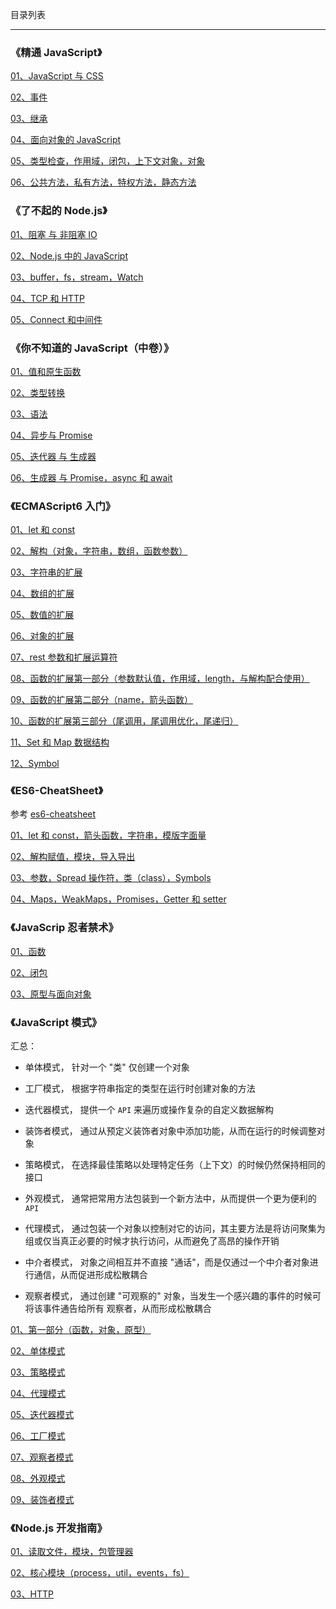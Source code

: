 目录列表

----

### 《精通 JavaScript》

[01、JavaScript 与 CSS]()

[02、事件]()

[03、继承]()

[04、面向对象的 JavaScript]()

[05、类型检查，作用域，闭包，上下文对象，对象]()

[06、公共方法，私有方法，特权方法，静态方法]()



### 《了不起的 Node.js》

[01、阻塞 与 非阻塞 IO]()

[02、Node.js 中的 JavaScript]()

[03、buffer，fs，stream，Watch]()

[04、TCP 和 HTTP]()

[05、Connect 和中间件]()



### 《你不知道的 JavaScript（中卷）》

[01、值和原生函数]()

[02、类型转换]()

[03、语法]()

[04、异步与 Promise]()

[05、迭代器 与 生成器]()

[06、生成器 与 Promise，async 和 await]()



### 《ECMAScript6 入门》

[01、let 和 const]()

[02、解构（对象，字符串，数组，函数参数）]()

[03、字符串的扩展]()

[04、数组的扩展]()

[05、数值的扩展]()

[06、对象的扩展]()

[07、rest 参数和扩展运算符]()

[08、函数的扩展第一部分（参数默认值，作用域，length，与解构配合使用）]()

[09、函数的扩展第二部分（name，箭头函数）]()

[10、函数的扩展第三部分（尾调用，尾调用优化，尾递归）]()

[11、Set 和 Map 数据结构]()

[12、Symbol]()



### 《ES6-CheatSheet》

参考 [es6-cheatsheet](https://github.com/DrkSephy/es6-cheatsheet)

[01、let 和 const，箭头函数，字符串，模版字面量]()

[02、解构赋值，模块，导入导出]()

[03、参数，Spread 操作符，类（class），Symbols]()

[04、Maps，WeakMaps，Promises，Getter 和 setter]()



### 《JavaScrip 忍者禁术》

[01、函数]()

[02、闭包]()

[03、原型与面向对象]()



### 《JavaScript 模式》

汇总：

* 单体模式， 针对一个 "类" 仅创建一个对象

* 工厂模式， 根据字符串指定的类型在运行时创建对象的方法

* 迭代器模式， 提供一个 `API` 来遍历或操作复杂的自定义数据解构

* 装饰者模式， 通过从预定义装饰者对象中添加功能，从而在运行的时候调整对象

* 策略模式， 在选择最佳策略以处理特定任务（上下文）的时候仍然保持相同的接口

* 外观模式， 通常把常用方法包装到一个新方法中，从而提供一个更为便利的 `API`

* 代理模式， 通过包装一个对象以控制对它的访问，其主要方法是将访问聚集为组或仅当真正必要的时候才执行访问，从而避免了高昂的操作开销

* 中介者模式， 对象之间相互并不直接 "通话"，而是仅通过一个中介者对象进行通信，从而促进形成松散耦合

* 观察者模式， 通过创建 "可观察的" 对象，当发生一个感兴趣的事件的时候可将该事件通告给所有 观察者，从而形成松散耦合

[01、第一部分（函数，对象，原型）]()

[02、单体模式]()

[03、策略模式]()

[04、代理模式]()

[05、迭代器模式]()

[06、工厂模式]()

[07、观察者模式]()

[08、外观模式]()

[09、装饰者模式]()




### 《Node.js 开发指南》

[01、读取文件，模块，包管理器]()

[02、核心模块（process，util，events，fs）]()

[03、HTTP]()